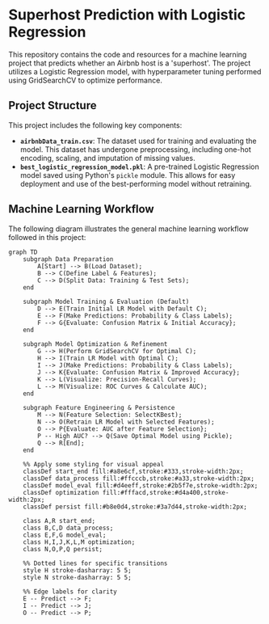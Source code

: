 # Superhost Prediction with Logistic Regression

This repository contains the code and resources for a machine learning project that predicts whether an Airbnb host is a 'superhost'. The project utilizes a Logistic Regression model, with hyperparameter tuning performed using GridSearchCV to optimize performance.

## Project Structure

This project includes the following key components:

* **`airbnbData_train.csv`**: The dataset used for training and evaluating the model. This dataset has undergone preprocessing, including one-hot encoding, scaling, and imputation of missing values.
* **`best_logistic_regression_model.pkl`**: A pre-trained Logistic Regression model saved using Python's `pickle` module. This allows for easy deployment and use of the best-performing model without retraining.

## Machine Learning Workflow

The following diagram illustrates the general machine learning workflow followed in this project:

```mermaid
graph TD
    subgraph Data Preparation
        A[Start] --> B(Load Dataset);
        B --> C(Define Label & Features);
        C --> D(Split Data: Training & Test Sets);
    end

    subgraph Model Training & Evaluation (Default)
        D --> E(Train Initial LR Model with Default C);
        E --> F(Make Predictions: Probability & Class Labels);
        F --> G{Evaluate: Confusion Matrix & Initial Accuracy};
    end

    subgraph Model Optimization & Refinement
        G --> H(Perform GridSearchCV for Optimal C);
        H --> I(Train LR Model with Optimal C);
        I --> J(Make Predictions: Probability & Class Labels);
        J --> K{Evaluate: Confusion Matrix & Improved Accuracy};
        K --> L(Visualize: Precision-Recall Curves);
        L --> M(Visualize: ROC Curves & Calculate AUC);
    end

    subgraph Feature Engineering & Persistence
        M --> N(Feature Selection: SelectKBest);
        N --> O(Retrain LR Model with Selected Features);
        O --> P{Evaluate: AUC after Feature Selection};
        P -- High AUC? --> Q(Save Optimal Model using Pickle);
        Q --> R[End];
    end

    %% Apply some styling for visual appeal
    classDef start_end fill:#a8e6cf,stroke:#333,stroke-width:2px;
    classDef data_process fill:#ffcccb,stroke:#a33,stroke-width:2px;
    classDef model_eval fill:#d4eeff,stroke:#2b5f7e,stroke-width:2px;
    classDef optimization fill:#fffacd,stroke:#d4a400,stroke-width:2px;
    classDef persist fill:#b8e0d4,stroke:#3a7d44,stroke-width:2px;

    class A,R start_end;
    class B,C,D data_process;
    class E,F,G model_eval;
    class H,I,J,K,L,M optimization;
    class N,O,P,Q persist;

    %% Dotted lines for specific transitions
    style H stroke-dasharray: 5 5;
    style N stroke-dasharray: 5 5;

    %% Edge labels for clarity
    E -- Predict --> F;
    I -- Predict --> J;
    O -- Predict --> P;
